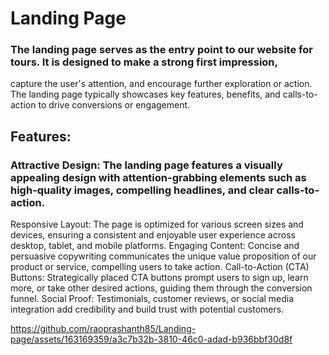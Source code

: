 # Landing Page 
### The landing page serves as the entry point to our website for tours. It is designed to make a strong first impression,
capture the user's attention, and encourage further exploration or action. The landing page typically showcases key features, 
benefits, and calls-to-action to drive conversions or engagement.

## Features:
### Attractive Design: The landing page features a visually appealing design with attention-grabbing elements such as high-quality images, compelling headlines, and clear calls-to-action.
Responsive Layout: The page is optimized for various screen sizes and devices, ensuring a consistent and enjoyable user experience across desktop, tablet, and mobile platforms.
Engaging Content: Concise and persuasive copywriting communicates the unique value proposition of our product or service, compelling users to take action.
Call-to-Action (CTA) Buttons: Strategically placed CTA buttons prompt users to sign up, learn more, or take other desired actions, guiding them through the conversion funnel.
Social Proof: Testimonials, customer reviews, or social media integration add credibility and build trust with potential customers.



 https://github.com/raoprashanth85/Landing-page/assets/163169359/a3c7b32b-3810-46c0-adad-b936bbf30d8f
